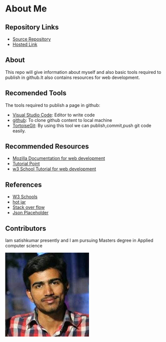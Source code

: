 # About Me

##  Repository Links
- [Source Repository](https://github.com/mandapallisatish64/about-me)
- [Hosted Link](https://mandapallisatish64.github.io/about-me/)

## About
  
  This repo will give information about myself and also basic tools required to publish in github.It also contains resources for web development.
  
## Recomended Tools
 
 The tools required to publish a page in github:
 
 - [Visual Studio Code](https://visualstudio.microsoft.com/downloads/): Editor to write code
 - [github](https://desktop.github.com/): To clone github content to local machine
 - [TortoiseGit](https://tortoisegit.org/download/): By using this tool we can publish,commit,push git code easily.
 
## Recommended Resources
 
 - [Mozilla Documentation for web development](https://developer.mozilla.org/en-US/docs/Learn)
 - [Tutorial Point](https://www.tutorialspoint.com/internet_technologies/websites_development.htm)
 - [w3 School Tutorial for web development](https://www.w3schools.com/whatis/)
 
 ## References
 - [W3 Schools](https://www.w3schools.com/bootstrap/)
 - [hot jar](https://html.com/tags/aside/)
 - [Stack over flow](https://stackoverflow.com/questions/37533641/change-the-default-color-of-active-tab-bootstrap)
 - [Json Placeholder](https://jsonplaceholder.typicode.com/)
 
## Contributors
 
 Iam satishkumar presently and I am pursuing Masters degree in Applied computer science
 
  ![image](satishkumar.jpg)
